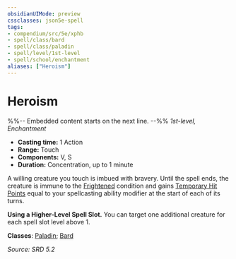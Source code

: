 ```yaml
---
obsidianUIMode: preview
cssclasses: json5e-spell
tags:
- compendium/src/5e/xphb
- spell/class/bard
- spell/class/paladin
- spell/level/1st-level
- spell/school/enchantment
aliases: ["Heroism"]
---
```

# Heroism
%%-- Embedded content starts on the next line. --%%
*1st-level, Enchantment*  

- **Casting time:** 1 Action
- **Range:** Touch
- **Components:** V, S
- **Duration:** Concentration, up to 1 minute

A willing creature you touch is imbued with bravery. Until the spell ends, the creature is immune to the [Frightened](rules/conditions.md#Frightened) condition and gains [Temporary Hit Points](rules/variant-rules/temporary-hit-points-xphb.md) equal to your spellcasting ability modifier at the start of each of its turns.

**Using a Higher-Level Spell Slot.** You can target one additional creature for each spell slot level above 1.

**Classes**: [Paladin](compendium/lists/list-spells-classes-paladin.md); [Bard](compendium/lists/list-spells-classes-bard.md)

*Source: SRD 5.2*